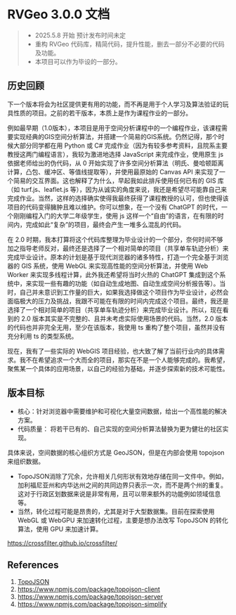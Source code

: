 # RVGeo 3.0.0 文档
> - 2025.5.8 开始 预计发布时间未定
> - 重构 RVGeo 代码库，精简代码，提升性能，删去一部分不必要的代码及功能。
> - 本项目可以作为毕设的一部分。

## 历史回顾

下一个版本将会为社区提供更有用的功能，而不再是用于个人学习及算法验证的玩具性质的项目。之前的若干版本，本质上是作为课程作业的一部分。

例如最早期（1.0版本），本项目是用于空间分析课程中的一个编程作业，该课程需要实现经典的GIS空间分析算法，并搭建一个简易的GIS系统。仍然记得，那个时候大部分同学都在用 Python 或 C# 完成作业（因为有较多参考资料，且院系主要教授这两门编程语言），我较为激进地选择 JavaScript 来完成作业，使用原生 js 依据老师给出的伪代码，从 0 开始实现了许多空间分析算法（明氏、曼哈顿距离计算，凸包、缓冲区、等值线提取等），并使用最原始的 Canvas API 来实现了一个简易的交互界面。这也解释了为什么，早起我如此排斥使用任何已有的 GIS 库（如 turf.js、leaflet.js 等），因为从诚实的角度来说，我还是希望尽可能靠自己来完成作业。当然，这样的选择确实使得我最终获得了课程教授的认可，但也使得该项目的代码变得臃肿且难以维护。你可以想象，在一个没有 ChatGPT 的时代，一个刚刚编程入门的大学二年级学生，使用 js 这样一个“自由”的语言，在有限的时间内，完成如此“复杂”的项目，最终会产生一堆多么混乱的代码。

在 2.0 时期，我本打算将这个代码库整理为毕业设计的一个部分，奈何时间不够加之指导老师反对，最终还是选择了一个相对简单的项目（共享单车轨迹分析）来完成毕业设计。原本的计划是基于现代浏览器的诸多特性，打造一个完全基于浏览器的 GIS 系统，使用 WebGL 来实现高性能的空间分析算法，并使用 Web Worker 来实现多线程计算，此外我还希望将当时火热的 ChatGPT 集成到这个系统中，来实现一些有趣的功能（如自动生成地图、自动生成空间分析报告等）。当时，自己并未意识到工作量的巨大，如果我选择做这个项目作为毕业设计，必然会面临极大的压力及挑战，我跟不可能在有限的时间内完成这个项目。最终，我还是选择了一个相对简单的项目（共享单车轨迹分析）来完成毕业设计。所以，现在看到的 2.0 版本其实是不完整的、且并未考虑实际使用场景的代码。当然，2.0 版本的代码也并非完全无用，至少在该版本，我使用 ts 重构了整个项目，虽然并没有充分利用 ts 的类型系统。

现在，我有了一些实际的 WebGIS 项目经验，也大致了解了当前行业内的具体需求。我不在希望追求一个大而全的项目，那实在不是一个人能够完成的。我希望，聚焦某一个具体的应用场景，以自己的经验为基础，并逐步探索新的技术可能性。

## 版本目标
- 核心：针对浏览器中需要维护和可视化大量空间数据，给出一个高性能的解决方案。
- 代码质量： 将若干已有的、自己实现的空间分析算法替换为更为健壮的社区实现。

具体来说，空间数据的核心组织方式是 GeoJSON，但是在内部会使用 topojson 来组织数据。

- TopoJSON消除了冗余，允许相关几何形状有效地存储在同一文件中。例如，加利福尼亚州和内华达州之间的共同边界只表示一次，而不是两个州的重复。这对于行政区划数据来说是非常有用，且可以带来额外的功能例如领域信息等。
- 当然，转化过程可能是昂贵的，尤其是对于大型数据集。目前在探索使用 WebGL 或 WebGPU 来加速转化过程，主要是想办法改写 TopoJSON 的转化算法，使用 GPU 来加速计算。

https://crossfilter.github.io/crossfilter/


## References
1. [TopoJSON](https://github.com/topojson/topojson)
2. https://www.npmjs.com/package/topojson-client
3. https://www.npmjs.com/package/topojson-server
4. https://www.npmjs.com/package/topojson-simplify
